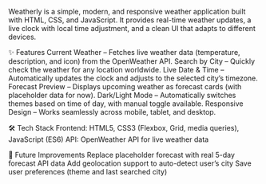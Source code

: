Weatherly is a simple, modern, and responsive weather application built with HTML, CSS, and JavaScript. It provides real-time weather updates, a live clock with local time adjustment, and a clean UI that adapts to different devices.

✨ Features
Current Weather – Fetches live weather data (temperature, description, and icon) from the OpenWeather API.
Search by City – Quickly check the weather for any location worldwide.
Live Date & Time – Automatically updates the clock and adjusts to the selected city’s timezone.
Forecast Preview – Displays upcoming weather as forecast cards (with placeholder data for now).
Dark/Light Mode – Automatically switches themes based on time of day, with manual toggle available.
Responsive Design – Works seamlessly across mobile, tablet, and desktop.

🛠️ Tech Stack
Frontend: HTML5, CSS3 (Flexbox, Grid, media queries), JavaScript (ES6)
API: OpenWeather API for live weather data

🚀 Future Improvements
Replace placeholder forecast with real 5-day forecast API data
Add geolocation support to auto-detect user’s city
Save user preferences (theme and last searched city)
